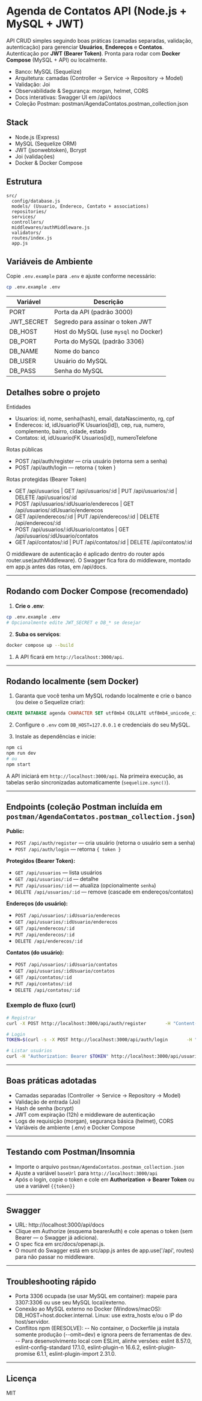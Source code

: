 # Agenda de Contatos API (Node.js + MySQL + JWT)

API CRUD simples seguindo boas práticas (camadas separadas, validação, autenticação) para gerenciar **Usuários**, **Endereços** e **Contatos**. Autenticação por **JWT (Bearer Token)**. Pronta para rodar com **Docker Compose** (MySQL + API) ou localmente.

- Banco: MySQL (Sequelize)
- Arquitetura: camadas (Controller → Service → Repository → Model)
- Validação: Joi
- Observabilidade & Segurança: morgan, helmet, CORS
- Docs interativas: Swagger UI em /api/docs
- Coleção Postman: postman/AgendaContatos.postman_collection.json
  
## Stack
- Node.js (Express)
- MySQL (Sequelize ORM)
- JWT (jsonwebtoken), Bcrypt
- Joi (validações)
- Docker & Docker Compose

## Estrutura
```text
src/
  config/database.js
  models/ (Usuario, Endereco, Contato + associations)
  repositories/
  services/
  controllers/
  middlewares/authMiddleware.js
  validators/
  routes/index.js
  app.js
```

## Variáveis de Ambiente
Copie `.env.example` para `.env` e ajuste conforme necessário:
```bash
cp .env.example .env
```

| Variável    | Descrição                                    |
|-------------|-----------------------------------------------|
| PORT        | Porta da API (padrão 3000)                    |
| JWT_SECRET  | Segredo para assinar o token JWT              |
| DB_HOST     | Host do MySQL (use `mysql` no Docker)         |
| DB_PORT     | Porta do MySQL (padrão 3306)                  |
| DB_NAME     | Nome do banco                                 |
| DB_USER     | Usuário do MySQL                              |
| DB_PASS     | Senha do MySQL                                |


## Detalhes sobre o projeto
Entidades
- Usuarios: id, nome, senha(hash), email, dataNascimento, rg, cpf
- Enderecos: id, idUsuario(FK Usuarios[id]), cep, rua, numero, complemento, bairro, cidade, estado
- Contatos: id, idUsuario(FK Usuarios[id]), numeroTelefone

Rotas públicas
- POST /api/auth/register — cria usuário (retorna sem a senha)
- POST /api/auth/login — retorna { token }

Rotas protegidas (Bearer Token)
- GET /api/usuarios | GET /api/usuarios/:id | PUT /api/usuarios/:id | DELETE /api/usuarios/:id
- POST /api/usuarios/:idUsuario/enderecos | GET /api/usuarios/:idUsuario/enderecos
- GET /api/enderecos/:id | PUT /api/enderecos/:id | DELETE /api/enderecos/:id
- POST /api/usuarios/:idUsuario/contatos | GET /api/usuarios/:idUsuario/contatos
- GET /api/contatos/:id | PUT /api/contatos/:id | DELETE /api/contatos/:id

O middleware de autenticação é aplicado dentro do router após router.use(authMiddleware).
O Swagger fica fora do middleware, montado em app.js antes das rotas, em /api/docs.

---
## Rodando com Docker Compose (recomendado)
1) **Crie o .env**:
```bash
cp .env.example .env
# Opcionalmente edite JWT_SECRET e DB_* se desejar
```
2) **Suba os serviços**:
```bash
docker compose up --build
```
1) A API ficará em `http://localhost:3000/api`.

---
## Rodando localmente (sem Docker)
1) Garanta que você tenha um MySQL rodando localmente e crie o banco (ou deixe o Sequelize criar):
```sql
CREATE DATABASE agenda CHARACTER SET utf8mb4 COLLATE utf8mb4_unicode_ci;
```
2) Configure o `.env` com `DB_HOST=127.0.0.1` e credenciais do seu MySQL.

3) Instale as dependências e inicie:
```bash
npm ci
npm run dev
# ou
npm start
```

A API iniciará em `http://localhost:3000/api`. Na primeira execução, as tabelas serão sincronizadas automaticamente (`sequelize.sync()`).

---
## Endpoints (coleção Postman incluída em `postman/AgendaContatos.postman_collection.json`)

**Public:**  
- `POST /api/auth/register` — cria usuário (retorna o usuário sem a senha)  
- `POST /api/auth/login` — retorna `{ token }`

**Protegidos (Bearer Token):**  
- `GET /api/usuarios` — lista usuários
- `GET /api/usuarios/:id` — detalhe
- `PUT /api/usuarios/:id` — atualiza (opcionalmente `senha`)
- `DELETE /api/usuarios/:id` — remove (cascade em endereços/contatos)

**Endereços (do usuário):**
- `POST /api/usuarios/:idUsuario/enderecos`
- `GET /api/usuarios/:idUsuario/enderecos`
- `GET /api/enderecos/:id`
- `PUT /api/enderecos/:id`
- `DELETE /api/enderecos/:id`

**Contatos (do usuário):**
- `POST /api/usuarios/:idUsuario/contatos`
- `GET /api/usuarios/:idUsuario/contatos`
- `GET /api/contatos/:id`
- `PUT /api/contatos/:id`
- `DELETE /api/contatos/:id`

### Exemplo de fluxo (curl)
```bash
# Registrar
curl -X POST http://localhost:3000/api/auth/register       -H "Content-Type: application/json"       -d '{"nome":"Vitor","email":"vitor@exemplo.com","senha":"123456"}'

# Login
TOKEN=$(curl -s -X POST http://localhost:3000/api/auth/login       -H "Content-Type: application/json"       -d '{"email":"vitor@exemplo.com","senha":"123456"}' | jq -r .token)

# Listar usuários
curl -H "Authorization: Bearer $TOKEN" http://localhost:3000/api/usuarios
```

---
## Boas práticas adotadas
- Camadas separadas (Controller → Service → Repository → Model)
- Validação de entrada (Joi)
- Hash de senha (bcrypt)
- JWT com expiração (12h) e middleware de autenticação
- Logs de requisição (morgan), segurança básica (helmet), CORS
- Variáveis de ambiente (.env) e Docker Compose

---
## Testando com Postman/Insomnia
- Importe o arquivo `postman/AgendaContatos.postman_collection.json`
- Ajuste a variável `baseUrl` para `http://localhost:3000/api`
- Após o login, copie o token e cole em **Authorization → Bearer Token** ou use a variável `{{token}}`

---
## Swagger

- URL: http://localhost:3000/api/docs
- Clique em Authorize (esquema bearerAuth) e cole apenas o token (sem Bearer — o Swagger já adiciona).
- O spec fica em src/docs/openapi.js.
- O mount do Swagger está em src/app.js antes de app.use('/api', routes) para não passar no middleware.

---
## Troubleshooting rápido

- Porta 3306 ocupada (se usar MySQL em container): mapeie para 3307:3306 ou use seu MySQL local/externo.
- Conexão ao MySQL externo no Docker (Windows/macOS): DB_HOST=host.docker.internal.
Linux: use extra_hosts e/ou o IP do host/servidor.
- Conflitos npm (ERESOLVE):
-- No container, o Dockerfile já instala somente produção (--omit=dev) e ignora peers de ferramentas de dev.
-- Para desenvolvimento local com ESLint, alinhe versões:
eslint 8.57.0, eslint-config-standard 17.1.0, eslint-plugin-n 16.6.2, eslint-plugin-promise 6.1.1, eslint-plugin-import 2.31.0.

---
## Licença
MIT
